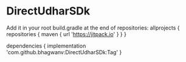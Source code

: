 # DirectUdharSDk

Add it in your root build.gradle at the end of repositories:
allprojects {
		repositories {
			maven { url 'https://jitpack.io' }
		}
	}
  
  dependencies {
	        implementation 'com.github.bhagwanv:DirectUdharSDk:Tag'
	}
